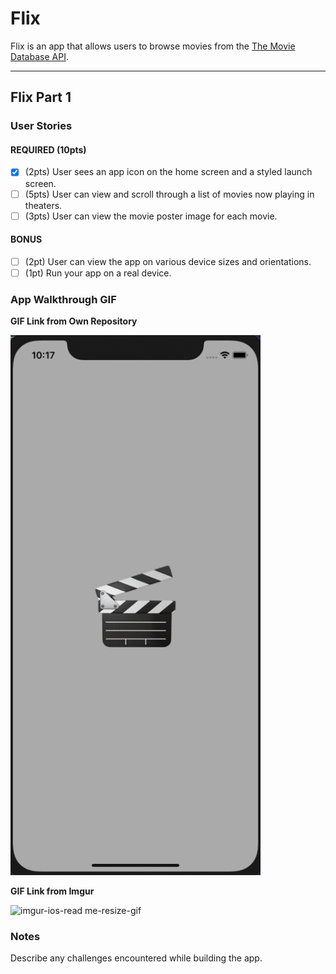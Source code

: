 # Flix

Flix is an app that allows users to browse movies from the [The Movie Database API](http://docs.themoviedb.apiary.io/#).

---

## Flix Part 1

### User Stories

#### REQUIRED (10pts)
- [x] (2pts) User sees an app icon on the home screen and a styled launch screen.
- [ ] (5pts) User can view and scroll through a list of movies now playing in theaters.
- [ ] (3pts) User can view the movie poster image for each movie.

#### BONUS
- [ ] (2pt) User can view the app on various device sizes and orientations.
- [ ] (1pt) Run your app on a real device.

### App Walkthrough GIF

**GIF Link from Own Repository**

<img src=https://github.com/divine-cpu/love-cat/blob/main/grader-task-ios.gif width=400><br>

**GIF Link from Imgur**

![imgur-ios-read me-resize-gif](https://user-images.githubusercontent.com/76990934/103721593-fe386000-5008-11eb-9fea-6436a6c6243f.gif)

### Notes
Describe any challenges encountered while building the app.

